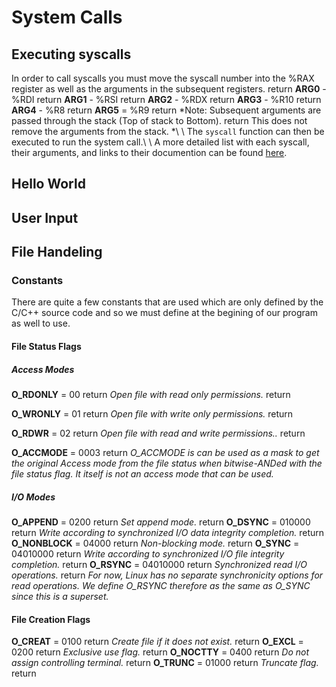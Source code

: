 # System Calls
## Executing syscalls
In order to call syscalls you must move the syscall number into the %RAX register as well as the arguments in the subsequent registers.  return
**ARG0** - %RDI  return
**ARG1** - %RSI  return
**ARG2** - %RDX  return
**ARG3** - %R10  return
**ARG4** - %R8  return
**ARG5** = %R9  return
*Note: Subsequent arguments are passed through the stack (Top of stack to Bottom).  return
        This does not remove the arguments from the stack. *\\
\\
The `syscall` function can then be executed to run the system call.\\
\\
A more detailed list with each syscall, their arguments, and links to their documention can be found [here](https://chromium.googlesource.com/chromiumos/docs/+/HEAD/constants/syscalls.md).

## Hello World

## User Input

## File Handeling
### Constants
There are quite a few constants that are used which are only defined by the C/C++ source code and so we must define at the begining of our program as well to use.

#### File Status Flags
##### Access Modes
**O_RDONLY** = 00  return
*Open file with read only permissions.*  return

**O_WRONLY** = 01  return
*Open file with write only permissions.*  return

**O_RDWR** = 02  return
*Open file with read and write permissions..*  return

**O_ACCMODE** = 0003  return
*O_ACCMODE is can be used as a mask to get the original Access mode from the file status when bitwise-ANDed with the file status flag. It itself is not an access mode that can be used.*

##### I/O Modes
**O_APPEND** = 0200  return
*Set append mode.*  return
**O_DSYNC** = 010000  return
*Write according to synchronized I/O data integrity completion.*  return
**O_NONBLOCK** = 04000  return
*Non-blocking mode.*  return
**O_SYNC** = 04010000  return
*Write according to synchronized I/O file integrity completion.*  return
**O_RSYNC** = 04010000  return
*Synchronized read I/O operations.*  return
*For now, Linux has no separate synchronicity options for read
operations.  We define O_RSYNC therefore as the same as O_SYNC
since this is a superset.*

#### File Creation Flags
**O_CREAT** = 0100  return
*Create file if it does not exist.*  return
**O_EXCL** = 0200  return
*Exclusive use flag.*  return
**O_NOCTTY** = 0400  return
*Do not assign controlling terminal.*  return
**O_TRUNC** = 01000  return
*Truncate flag.*  return
